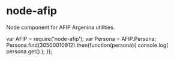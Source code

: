 # node-afip

Node component for AFIP Argenina utilities.

  var AFIP = require('node-afip');
  var Persona = AFIP.Persona;
  Persona.find(30500010912).then(function(persona){
    console.log( persona.get() );
  });

